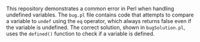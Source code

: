 This repository demonstrates a common error in Perl when handling undefined variables. The `bug.pl` file contains code that attempts to compare a variable to `undef` using the `eq` operator, which always returns false even if the variable is undefined. The correct solution, shown in `bugSolution.pl`, uses the `defined()` function to check if a variable is defined.